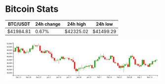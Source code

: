 # Bitcoin Stats

BTC/USDT|24h change|24h high|24h low|
|---|---|---|---|
|$41984.81|0.67%|$42325.02|$41499.29|

<img src="./chart.svg">
